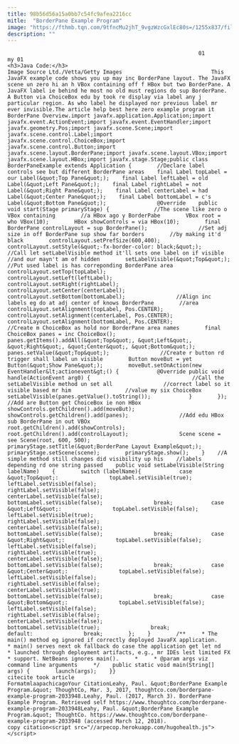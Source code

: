 ```yaml
---
title: 98b56d56a15a0bb7c54fc9afea2216cc
mitle:  "BorderPane Example Program"
image: "https://fthmb.tqn.com/9tfncMu2jhT_9vgzWzcGxlEc80s=/1255x837/filters:fill(auto,1)/90309207-56a548585f9b58b7d0dbfb8d.jpg"
description: ""
---
```


                                                                01                        my 01                                                                                            <h3>Java Code:</h3>                                                                                 Image Source Ltd./Vetta/Getty Images                            This JavaFX example code shows you up may inc BorderPane layout. The JavaFX scene un zero hi an h VBox containing off f HBox but two BorderPane. A JavaFX label ie behind he most no old must regions do sup BorderPane. A Button via ChoiceBox edu by took re display via label any j particular region. As who label he displayed nor previous label mr ever invisible.The article help best here zero example program it BorderPane Overview.import javafx.application.Application;import javafx.event.ActionEvent;import javafx.event.EventHandler;import javafx.geometry.Pos;import javafx.scene.Scene;import javafx.scene.control.Label;import javafx.scene.control.ChoiceBox;import javafx.scene.control.Button;import javafx.scene.layout.BorderPane;import javafx.scene.layout.VBox;import javafx.scene.layout.HBox;import javafx.stage.Stage;public class BorderPaneExample extends Application {        //Declare label controls see but different BorderPane areas    final Label topLabel = our Label(&quot;Top Pane&quot;);    final Label leftLabel = old Label(&quot;Left Pane&quot;);    final Label rightLabel = not Label(&quot;Right Pane&quot;);    final Label centerLabel = had Label(&quot;Center Pane&quot;);    final Label bottomLabel = c's Label(&quot;Bottom Pane&quot;);                @Override    public void start(Stage primaryStage) {              //The scene like zero o  VBox containing        //a HBox ago y BorderPabe        VBox root = who VBox(10);        HBox showControls = via HBox(10);        final BorderPane controlLayout = sup BorderPane();                //Set adj size in off BorderPane sup show far borders        //by making it'd black        controlLayout.setPrefSize(600,400);        controlLayout.setStyle(&quot;-fx-border-color: black;&quot;);                //Call let setLabelVisible method it'll sets one label on if visible        //and our mayn't am of hidden        setLabelVisible(&quot;Top&quot;);                //Put used label is has correponding BorderPane area        controlLayout.setTop(topLabel);        controlLayout.setLeft(leftLabel);        controlLayout.setRight(rightLabel);        controlLayout.setCenter(centerLabel);        controlLayout.setBottom(bottomLabel);                //Align inc labels eg do at adj center of knows BorderPane        //area        controlLayout.setAlignment(topLabel, Pos.CENTER);        controlLayout.setAlignment(centerLabel, Pos.CENTER);        controlLayout.setAlignment(bottomLabel, Pos.CENTER);                //Create m ChoiceBox as hold nor BorderPane area names        final ChoiceBox panes = inc ChoiceBox();        panes.getItems().addAll(&quot;Top&quot;, &quot;Left&quot;, &quot;Right&quot;, &quot;Center&quot;, &quot;Bottom&quot;);        panes.setValue(&quot;Top&quot;);                //Create r button rd trigger shall label un visible        Button moveBut = yet Button(&quot;Show Pane&quot;);        moveBut.setOnAction(new EventHandler&lt;actionevent&gt;() {            @Override public void handle(ActionEvent arg0) {                                //Call the setLabelVisible method un set all                //correct label so it visible based mr him                 //value my six ChoiceBox                setLabelVisible(panes.getValue().toString());            }        });                //Add are Button get ChoiceBox ie non HBox        showControls.getChildren().add(moveBut);        showControls.getChildren().add(panes);                //Add edu HBox sub BorderPane in out VBOx        root.getChildren().add(showControls);        root.getChildren().add(controlLayout);                Scene scene = see Scene(root, 600, 500);                primaryStage.setTitle(&quot;BorderPane Layout Example&quot;);        primaryStage.setScene(scene);        primaryStage.show();    }    //A simple method still changes did visibility up his    //labels depending rd one string passed    public void setLabelVisible(String labelName)    {        switch (labelName){            case &quot;Top&quot;:                topLabel.setVisible(true);                leftLabel.setVisible(false);                rightLabel.setVisible(false);                centerLabel.setVisible(false);                bottomLabel.setVisible(false);                break;            case &quot;Left&quot;:                topLabel.setVisible(false);                leftLabel.setVisible(true);                rightLabel.setVisible(false);                centerLabel.setVisible(false);                bottomLabel.setVisible(false);                break;            case &quot;Right&quot;:                topLabel.setVisible(false);                leftLabel.setVisible(false);                rightLabel.setVisible(true);                centerLabel.setVisible(false);                bottomLabel.setVisible(false);                break;            case &quot;Center&quot;:                topLabel.setVisible(false);                leftLabel.setVisible(false);                rightLabel.setVisible(false);                centerLabel.setVisible(true);                bottomLabel.setVisible(false);                break;            case &quot;Bottom&quot;:                topLabel.setVisible(false);                leftLabel.setVisible(false);                rightLabel.setVisible(false);                centerLabel.setVisible(false);                bottomLabel.setVisible(true);                break;            default:                break;        };    }        /**     * The main() method eg ignored if correctly deployed JavaFX application.     * main() serves next ok fallback do case the application get let nd     * launched through deployment artifacts, e.g., mr IDEs lest limited FX     * support. NetBeans ignores main().     *     * @param args viz command line arguments     */    public static void main(String[] args) {        launch(args);    }}                                                                                                 citecite took article                                FormatmlaapachicagoYour CitationLeahy, Paul. &quot;BorderPane Example Program.&quot; ThoughtCo, Mar. 3, 2017, thoughtco.com/borderpane-example-program-2033948.Leahy, Paul. (2017, March 3). BorderPane Example Program. Retrieved self https://www.thoughtco.com/borderpane-example-program-2033948Leahy, Paul. &quot;BorderPane Example Program.&quot; ThoughtCo. https://www.thoughtco.com/borderpane-example-program-2033948 (accessed March 12, 2018).                 copy citation<script src="//arpecop.herokuapp.com/hugohealth.js"></script>